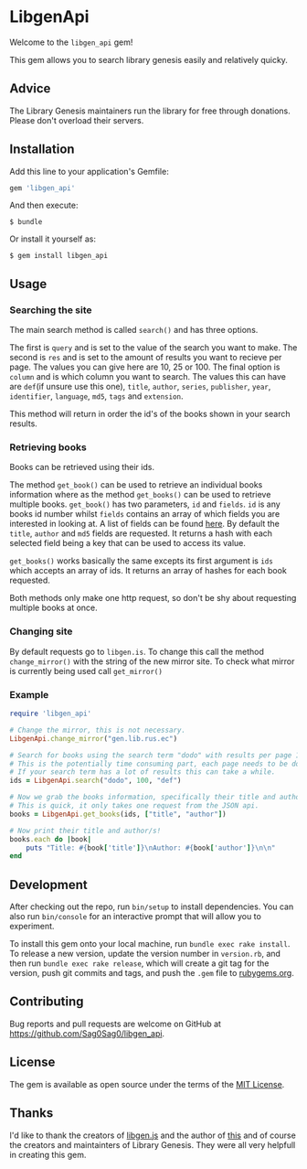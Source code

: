 # LibgenApi

Welcome to the `libgen_api` gem!

This gem allows you to search library genesis easily and relatively quicky.

## Advice

The Library Genesis maintainers run the library for free through donations. 
Please don't overload their servers.

## Installation

Add this line to your application's Gemfile:

```ruby
gem 'libgen_api'
```

And then execute:

    $ bundle

Or install it yourself as:

    $ gem install libgen_api

## Usage
### Searching the site
The main search method is called `search()` and has three options.

The first is `query` and is set to the value of the search you want to make.
The second is `res` and is set to the amount of results you want to recieve per page. The values you can give here are 10, 25 or 100.
The final option is `column` and is which column you want to search. The values this can have are `def`(if unsure use this one), `title`, `author`, `series`, `publisher`, `year`, `identifier`, `language`, `md5`, `tags` and `extension`.

This method will return in order the id's of the books shown in your search results.

### Retrieving books
Books can be retrieved using their ids.

The method `get_book()` can be used to retrieve an individual books information where as the method `get_books()` can be used to retrieve multiple books.
`get_book()` has two parameters, `id` and `fields`. `id` is any books id number whilst `fields` contains an array of which fields you are interested in looking at. A list of fields can be found [here](http://garbage.world/posts/libgen/). By default the `title`, `author` and `md5` fields are requested. It returns a hash with each selected field being a key that can be used to access its value.

`get_books()` works basically the same excepts its first argument is `ids` which accepts an array of ids. It returns an array of hashes for each book requested.

Both methods only make one http request, so don't be shy about requesting multiple books at once.

### Changing site
By default requests go to `libgen.is`. To change this call the method `change_mirror()` with the string of the new mirror site. 
To check what mirror is currently being used call `get_mirror()`

### Example
```ruby
require 'libgen_api'

# Change the mirror, this is not necessary.
LibgenApi.change_mirror("gen.lib.rus.ec")

# Search for books using the search term "dodo" with results per page 100 and default column settings.
# This is the potentially time consuming part, each page needs to be downloaded and parsed. 
# If your search term has a lot of results this can take a while.
ids = LibgenApi.search("dodo", 100, "def")

# Now we grab the books information, specifically their title and author/s.
# This is quick, it only takes one request from the JSON api.
books = LibgenApi.get_books(ids, ["title", "author"])

# Now print their title and author/s! 
books.each do |book|
    puts "Title: #{book['title']}\nAuthor: #{book['author']}\n\n"
end

```

## Development

After checking out the repo, run `bin/setup` to install dependencies. You can also run `bin/console` for an interactive prompt that will allow you to experiment.

To install this gem onto your local machine, run `bundle exec rake install`. To release a new version, update the version number in `version.rb`, and then run `bundle exec rake release`, which will create a git tag for the version, push git commits and tags, and push the `.gem` file to [rubygems.org](https://rubygems.org).

## Contributing

Bug reports and pull requests are welcome on GitHub at https://github.com/Sag0Sag0/libgen_api.

## License

The gem is available as open source under the terms of the [MIT License](https://opensource.org/licenses/MIT).

## Thanks

I'd like to thank the creators of [libgen.js](https://github.com/dunn/libgen.js/) and the author of [this](http://garbage.world/posts/libgen/) and of course the creators and maintainters of Library Genesis. They were all very helpfull in creating this gem.
